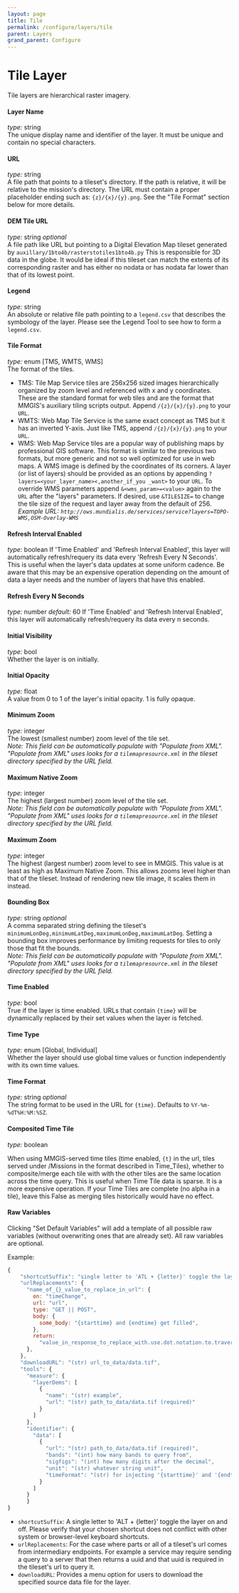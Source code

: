 ```yaml
---
layout: page
title: Tile
permalink: /configure/layers/tile
parent: Layers
grand_parent: Configure
---
```


# Tile Layer

Tile layers are hierarchical raster imagery.

#### Layer Name

_type:_ string  
The unique display name and identifier of the layer. It must be unique and contain no special characters.

#### URL

_type:_ string  
A file path that points to a tileset's directory. If the path is relative, it will be relative to the mission's directory. The URL must contain a proper placeholder ending such as: `{z}/{x}/{y}.png`. See the "Tile Format" section below for more details.

#### DEM Tile URL

_type:_ string _optional_  
A file path like URL but pointing to a Digital Elevation Map tileset generated by `auxillary/1bto4b/rasterstotiles1bto4b.py` This is responsible for 3D data in the globe. It would be ideal if this tileset can match the extents of its corresponding raster and has either no nodata or has nodata far lower than that of its lowest point.

#### Legend

_type:_ string  
An absolute or relative file path pointing to a `legend.csv` that describes the symbology of the layer. Please see the Legend Tool to see how to form a `legend.csv`.

#### Tile Format

_type:_ enum [TMS, WMTS, WMS]  
The format of the tiles.

- TMS: Tile Map Service tiles are 256x256 sized images hierarchically organized by zoom level and referenced with x and y coordinates. These are the standard format for web tiles and are the format that MMGIS's auxiliary tiling scripts output. Append `/{z}/{x}/{y}.png` to your `URL`.
- WMTS: Web Map Tile Service is the same exact concept as TMS but it has an inverted Y-axis. Just like TMS, append `/{z}/{x}/{y}.png` to your `URL`.
- WMS: Web Map Service tiles are a popular way of publishing maps by professional GIS software. This format is similar to the previous two formats, but more generic and not so well optimized for use in web maps. A WMS image is defined by the coordinates of its corners. A layer (or list of layers) should be provided as an options by appending `?layers=<your_layer_name><,another_if_you _want>` to your `URL`. To override WMS parameters append `&<wms_param>=<value>` again to the `URL` after the "layers" parameters. If desired, use `&TILESIZE=` to change the tile size of the request and layer away from the default of 256.
  _Example URL: `http://ows.mundialis.de/services/service?layers=TOPO-WMS,OSM-Overlay-WMS`_

#### Refresh Interval Enabled

_type:_ boolean
If 'Time Enabled' and 'Refresh Interval Enabled', this layer will automatically refresh/requery its data every 'Refresh Every N Seconds'. This is useful when the layer's data updates at some uniform cadence. Be aware that this may be an expensive operation depending on the amount of data a layer needs and the number of layers that have this enabled.

#### Refresh Every N Seconds

_type:_ number
_default:_ 60
If 'Time Enabled' and 'Refresh Interval Enabled', this layer will automatically refresh/requery its data every n seconds.

#### Initial Visibility

_type:_ bool  
Whether the layer is on initially.

#### Initial Opacity

_type:_ float  
A value from 0 to 1 of the layer's initial opacity. 1 is fully opaque.

#### Minimum Zoom

_type:_ integer  
The lowest (smallest number) zoom level of the tile set.  
_Note: This field can be automatically populate with "Populate from XML". "Populate from XML" uses looks for a `tilemapresource.xml` in the tileset directory specified by the URL field._

#### Maximum Native Zoom

_type:_ integer  
The highest (largest number) zoom level of the tile set.  
_Note: This field can be automatically populate with "Populate from XML". "Populate from XML" uses looks for a `tilemapresource.xml` in the tileset directory specified by the URL field._

#### Maximum Zoom

_type:_ integer  
The highest (largest number) zoom level to see in MMGIS. This value is at least as high as Maximum Native Zoom. This allows zooms level higher than that of the tileset. Instead of rendering new tile image, it scales them in instead.

#### Bounding Box

_type:_ string _optional_  
A comma separated string defining the tileset's `minimumLonDeg,minimumLatDeg,maximumLonDeg,maximumLatDeg`. Setting a bounding box improves performance by limiting requests for tiles to only those that fit the bounds.  
_Note: This field can be automatically populate with "Populate from XML". "Populate from XML" uses looks for a `tilemapresource.xml` in the tileset directory specified by the URL field._

#### Time Enabled

_type:_ bool  
True if the layer is time enabled. URLs that contain `{time}` will be dynamically replaced by their set values when the layer is fetched.

#### Time Type

_type:_ enum [Global, Individual]  
Whether the layer should use global time values or function independently with its own time values.

#### Time Format

_type:_ string _optional_  
The string format to be used in the URL for `{time}`. Defaults to `%Y-%m-%dT%H:%M:%SZ`.

#### Composited Time Tile

_type:_ boolean

When using MMGIS-served time tiles (time enabled, `{t}` in the url, tiles served under /Missions in the format described in Time_Tiles), whether to composite/merge each tile with with the other tiles are the same location across the time query. This is useful when Time Tile data is sparse. It is a more expensive operation. If your Time Tiles are complete (no alpha in a tile), leave this False as merging tiles historically would have no effect.

#### Raw Variables

Clicking "Set Default Variables" will add a template of all possible raw variables (without overwriting ones that are already set). All raw variables are optional.

Example:

```javascript
{
    "shortcutSuffix": "single letter to 'ATL + {letter}' toggle the layer on and off",
    "urlReplacements": {
      "name_of_{}_value_to_replace_in_url": {
        on: "timeChange",
        url: "url",
        type: "GET || POST",
        body: {
          some_body: "{starttime} and {endtime} get filled",
        },
        return:
          "value_in_response_to_replace_with.use.dot.notation.to.traverse.objects",
      },
    },
    "downloadURL": "(str) url_to_data/data.tif",
    "tools": {
      "measure": {
        "layerDems": [
          {
            "name": "(str) example",
            "url": "(str) path_to_data/data.tif (required)"
          }
        ]
      },
      "identifier": {
        "data": [
          {
            "url": "(str) path_to_data/data.tif (required)",
            "bands": "(int) how many bands to query from",
            "sigfigs": "(int) how many digits after the decimal",
            "unit": "(str) whatever string unit",
            "timeFormat": "(str) for injecting '{starttime}' and '{endtime}' in url. See syntax in https://d3js.org/d3-time-format#locale_format"
          }
        ]
      }
	  }
}
```

- `shortcutSuffix`: A single letter to 'ALT + {letter}' toggle the layer on and off. Please verify that your chosen shortcut does not conflict with other system or browser-level keyboard shortcuts.
- `urlReplacements`: For the case where parts or all of a tileset's url comes from intermediary endpoints. For example a service may require sending a query to a server that then returns a uuid and that uuid is required in the tileset's url to query it.
- `downloadURL`: Provides a menu option for users to download the specified source data file for the layer.
